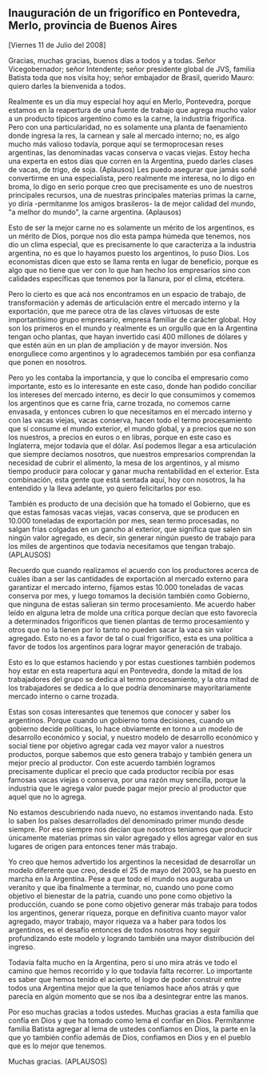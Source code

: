 Inauguración de un frigorífico en Pontevedra, Merlo, provincia de Buenos Aires
------------------------------------------------------------------------------

[Viernes 11 de Julio del 2008]

Gracias, muchas gracias, buenos días a todos y a todas. Señor
Vicegobernador; señor Intendente; señor presidente global de JVS,
familia Batista toda que nos visita hoy; señor embajador de Brasil,
querido Mauro: quiero darles la bienvenida a todos.

Realmente es un día muy especial hoy aquí en Merlo, Pontevedra, porque
estamos en la reapertura de una fuente de trabajo que agrega mucho valor
a un producto típicos argentino como es la carne, la industria
frigorífica. Pero con una particularidad, no es solamente una planta de
faenamiento donde ingresa la res, la carnean y sale al mercado interno;
no, es algo mucho más valioso todavía, porque aquí se termoprocesan
reses argentinas, las denominadas vacas conserva o vacas viejas. Estoy
hecha una experta en estos días que corren en la Argentina, puedo darles
clases de vacas, de trigo, de soja. (Aplausos) Les puedo asegurar que
jamás soñé convertirme en una especialista, pero realmente me interesa,
no lo digo en broma, lo digo en serio porque creo que precisamente es
uno de nuestros principales recursos, una de nuestras principales
materias primas la carne, yo diría -permítanme los amigos brasileros- la
de mejor calidad del mundo, "a melhor do mundo", la carne argentina.
(Aplausos)

Esto de ser la mejor carne no es solamente un mérito de los argentinos,
es un mérito de Dios, porque nos dio esta pampa húmeda que tenemos, nos
dio un clima especial, que es precisamente lo que caracteriza a la
industria argentina, no es que lo hayamos puesto los argentinos, lo puso
Dios. Los economistas dicen que esto se llama renta en lugar de
beneficio, porque es algo que no tiene que ver con lo que han hecho los
empresarios sino con calidades específicas que tenemos por la llanura,
por el clima, etcétera.

Pero lo cierto es que acá nos encontramos en un espacio de trabajo, de
transformación y además de articulación entre el mercado interno y la
exportación, que me parece otra de las claves virtuosas de este
importantísimo grupo empresario, empresa familiar de carácter global.
Hoy son los primeros en el mundo y realmente es un orgullo que en la
Argentina tengan ocho plantas, que hayan invertido casi 400 millones de
dólares y que estén aún en un plan de ampliación y de mayor inversión.
Nos enorgullece como argentinos y lo agradecemos también por esa
confianza que ponen en nosotros.

Pero yo les contaba la importancia, y que lo conciba el empresario como
importante, esto es lo interesante en este caso, donde han podido
conciliar los intereses del mercado interno, es decir lo que consumimos
y comemos los argentinos que es carne fría, carne trozada, no comemos
carne envasada, y entonces cubren lo que necesitamos en el mercado
interno y con las vacas viejas, vacas conserva, hacen todo el termo
procesamiento que sí consume el mundo exterior, el mundo global, y a
precios que no son los nuestros, a precios en euros o en libras, porque
en este caso es Inglaterra, mejor todavía que el dólar. Así podemos
llegar a esa articulación que siempre decíamos nosotros, que nuestros
empresarios comprendan la necesidad de cubrir el alimento, la mesa de
los argentinos, y al mismo tiempo producir para colocar y ganar mucha
rentabilidad en el exterior. Esta combinación, esta gente que está
sentada aquí, hoy con nosotros, la ha entendido y la lleva adelante, yo
quiero felicitarlos por eso.

También es producto de una decisión que ha tomado el Gobierno, que es
que estas famosas vacas viejas, vacas conserva, que se producen en
10.000 toneladas de exportación por mes, sean termo procesadas, no
salgan frías colgadas en un gancho al exterior, que significa que salen
sin ningún valor agregado, es decir, sin generar ningún puesto de
trabajo para los miles de argentinos que todavía necesitamos que tengan
trabajo. (APLAUSOS)

Recuerdo que cuando realizamos el acuerdo con los productores acerca de
cuáles iban a ser las cantidades de exportación al mercado externo para
garantizar el mercado interno, fijamos estas 10.000 toneladas de vacas
conserva por mes, y luego tomamos la decisión también como Gobierno, que
ninguna de estas salieran sin termo procesamiento. Me acuerdo haber
leído en alguna letra de molde una crítica porque decían que esto
favorecía a determinados frigoríficos que tienen plantas de termo
procesamiento y otros que no la tienen por lo tanto no pueden sacar la
vaca sin valor agregado. Esto no es a favor de tal o cual frigorífico,
esta es una política a favor de todos los argentinos para lograr mayor
generación de trabajo.

Esto es lo que estamos haciendo y por estas cuestiones también podemos
hoy estar en esta reapertura aquí en Pontevedra, donde la mitad de los
trabajadores del grupo se dedica al termo procesamiento, y la otra mitad
de los trabajadores se dedica a lo que podría denominarse
mayoritariamente mercado interno o carne trozada.

Estas son cosas interesantes que tenemos que conocer y saber los
argentinos. Porque cuando un gobierno toma decisiones, cuando un
gobierno decide políticas, lo hace obviamente en torno a un modelo de
desarrollo económico y social, y nuestro modelo de desarrollo económico
y social tiene por objetivo agregar cada vez mayor valor a nuestros
productos, porque sabemos que esto genera trabajo y también genera un
mejor precio al productor. Con este acuerdo también logramos
precisamente duplicar el precio que cada productor recibía por esas
famosas vacas viejas o conserva, por una razón muy sencilla, porque la
industria que le agrega valor puede pagar mejor precio al productor que
aquel que no lo agrega.

No estamos descubriendo nada nuevo, no estamos inventando nada. Esto lo
saben los países desarrollados del denominado primer mundo desde
siempre. Por eso siempre nos decían que nosotros teníamos que producir
únicamente materias primas sin valor agregado y ellos agregar valor en
sus lugares de origen para entonces tener más trabajo.

Yo creo que hemos advertido los argentinos la necesidad de desarrollar
un modelo diferente que creo, desde el 25 de mayo del 2003, se ha puesto
en marcha en la Argentina. Pese a que todo el mundo nos auguraba un
veranito y que iba finalmente a terminar, no, cuando uno pone como
objetivo el bienestar de la patria, cuando uno pone como objetivo la
producción, cuando se pone como objetivo generar más trabajo para todos
los argentinos, generar riqueza, porque en definitiva cuanto mayor valor
agregado, mayor trabajo, mayor riqueza va a haber para todos los
argentinos, es el desafío entonces de todos nosotros hoy seguir
profundizando este modelo y logrando también una mayor distribución del
ingreso.

Todavía falta mucho en la Argentina, pero si uno mira atrás ve todo el
camino que hemos recorrido y lo que todavía falta recorrer. Lo
importante es saber que hemos tenido el acierto, el logro de poder
construir entre todos una Argentina mejor que la que teníamos hace años
atrás y que parecía en algún momento que se nos iba a desintegrar entre
las manos.

Por eso muchas gracias a todos ustedes. Muchas gracias a esta familia
que confía en Dios y que ha tomado como lema el confiar en Dios.
Permítanme familia Batista agregar al lema de ustedes confiamos en Dios,
la parte en la que yo también confío además de Dios, confiamos en Dios y
en el pueblo que es lo mejor que tenemos.

Muchas gracias. (APLAUSOS)

 

 
